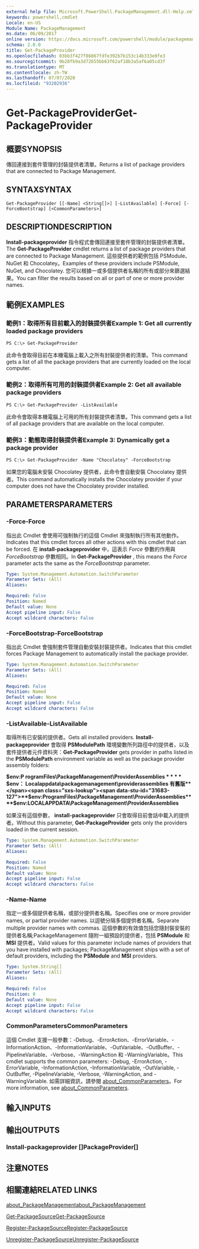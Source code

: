 ```yaml
---
external help file: Microsoft.PowerShell.PackageManagement.dll-Help.xml
keywords: powershell,cmdlet
Locale: en-US
Module Name: PackageManagement
ms.date: 06/09/2017
online version: https://docs.microsoft.com/powershell/module/packagemanagement/get-packageprovider?view=powershell-5.1&WT.mc_id=ps-gethelp
schema: 2.0.0
title: Get-PackageProvider
ms.openlocfilehash: 03bb3f427f86867fdfe392b7b153c14b333e0fe3
ms.sourcegitcommit: 9b28fb9a3d72655bb63f62af18b3a5af6a05cd3f
ms.translationtype: MT
ms.contentlocale: zh-TW
ms.lasthandoff: 07/07/2020
ms.locfileid: "93202936"
---
```

# <span data-ttu-id="31683-103">Get-PackageProvider</span><span class="sxs-lookup"><span data-stu-id="31683-103">Get-PackageProvider</span></span>

## <span data-ttu-id="31683-104">概要</span><span class="sxs-lookup"><span data-stu-id="31683-104">SYNOPSIS</span></span>
<span data-ttu-id="31683-105">傳回連接到套件管理的封裝提供者清單。</span><span class="sxs-lookup"><span data-stu-id="31683-105">Returns a list of package providers that are connected to Package Management.</span></span>

## <span data-ttu-id="31683-106">SYNTAX</span><span class="sxs-lookup"><span data-stu-id="31683-106">SYNTAX</span></span>

```
Get-PackageProvider [[-Name] <String[]>] [-ListAvailable] [-Force] [-ForceBootstrap] [<CommonParameters>]
```

## <span data-ttu-id="31683-107">DESCRIPTION</span><span class="sxs-lookup"><span data-stu-id="31683-107">DESCRIPTION</span></span>
<span data-ttu-id="31683-108">**Install-packageprovider** 指令程式會傳回連接至套件管理的封裝提供者清單。</span><span class="sxs-lookup"><span data-stu-id="31683-108">The **Get-PackageProvider** cmdlet returns a list of package providers that are connected to Package Management.</span></span>
<span data-ttu-id="31683-109">這些提供者的範例包括 PSModule、NuGet 和 Chocolatey。</span><span class="sxs-lookup"><span data-stu-id="31683-109">Examples of these providers include PSModule, NuGet, and Chocolatey.</span></span>
<span data-ttu-id="31683-110">您可以根據一或多個提供者名稱的所有或部分來篩選結果。</span><span class="sxs-lookup"><span data-stu-id="31683-110">You can filter the results based on all or part of one or more provider names.</span></span>

## <span data-ttu-id="31683-111">範例</span><span class="sxs-lookup"><span data-stu-id="31683-111">EXAMPLES</span></span>

### <span data-ttu-id="31683-112">範例1：取得所有目前載入的封裝提供者</span><span class="sxs-lookup"><span data-stu-id="31683-112">Example 1: Get all currently loaded package providers</span></span>

```
PS C:\> Get-PackageProvider
```

<span data-ttu-id="31683-113">此命令會取得目前在本機電腦上載入之所有封裝提供者的清單。</span><span class="sxs-lookup"><span data-stu-id="31683-113">This command gets a list of all the package providers that are currently loaded on the local computer.</span></span>

### <span data-ttu-id="31683-114">範例2：取得所有可用的封裝提供者</span><span class="sxs-lookup"><span data-stu-id="31683-114">Example 2: Get all available package providers</span></span>

```
PS C:\> Get-PackageProvider -ListAvailable
```

<span data-ttu-id="31683-115">此命令會取得本機電腦上可用的所有封裝提供者清單。</span><span class="sxs-lookup"><span data-stu-id="31683-115">This command gets a list of all package providers that are available on the local computer.</span></span>

### <span data-ttu-id="31683-116">範例3：動態取得封裝提供者</span><span class="sxs-lookup"><span data-stu-id="31683-116">Example 3: Dynamically get a package provider</span></span>

```
PS C:\> Get-PackageProvider -Name "Chocolatey" -ForceBootstrap
```

<span data-ttu-id="31683-117">如果您的電腦未安裝 Chocolatey 提供者，此命令會自動安裝 Chocolatey 提供者。</span><span class="sxs-lookup"><span data-stu-id="31683-117">This command automatically installs the Chocolatey provider if your computer does not have the Chocolatey provider installed.</span></span>

## <span data-ttu-id="31683-118">PARAMETERS</span><span class="sxs-lookup"><span data-stu-id="31683-118">PARAMETERS</span></span>

### <span data-ttu-id="31683-119">-Force</span><span class="sxs-lookup"><span data-stu-id="31683-119">-Force</span></span>
<span data-ttu-id="31683-120">指出此 Cmdlet 會使用可強制執行的這個 Cmdlet 來強制執行所有其他動作。</span><span class="sxs-lookup"><span data-stu-id="31683-120">Indicates that this cmdlet forces all other actions with this cmdlet that can be forced.</span></span>
<span data-ttu-id="31683-121">在 **install-packageprovider** 中，這表示 *Force* 參數的作用與 *ForceBootstrap* 參數相同。</span><span class="sxs-lookup"><span data-stu-id="31683-121">In **Get-PackageProvider** , this means the *Force* parameter acts the same as the *ForceBootstrap* parameter.</span></span>

```yaml
Type: System.Management.Automation.SwitchParameter
Parameter Sets: (All)
Aliases:

Required: False
Position: Named
Default value: None
Accept pipeline input: False
Accept wildcard characters: False
```

### <span data-ttu-id="31683-122">-ForceBootstrap</span><span class="sxs-lookup"><span data-stu-id="31683-122">-ForceBootstrap</span></span>
<span data-ttu-id="31683-123">指出此 Cmdlet 會強制套件管理自動安裝封裝提供者。</span><span class="sxs-lookup"><span data-stu-id="31683-123">Indicates that this cmdlet forces Package Management to automatically install the package provider.</span></span>

```yaml
Type: System.Management.Automation.SwitchParameter
Parameter Sets: (All)
Aliases:

Required: False
Position: Named
Default value: None
Accept pipeline input: False
Accept wildcard characters: False
```

### <span data-ttu-id="31683-124">-ListAvailable</span><span class="sxs-lookup"><span data-stu-id="31683-124">-ListAvailable</span></span>
<span data-ttu-id="31683-125">取得所有已安裝的提供者。</span><span class="sxs-lookup"><span data-stu-id="31683-125">Gets all installed providers.</span></span>
<span data-ttu-id="31683-126">**Install-packageprovider** 會取得 **PSModulePath** 環境變數所列路徑中的提供者，以及套件提供者元件資料夾：</span><span class="sxs-lookup"><span data-stu-id="31683-126">**Get-PackageProvider** gets provider in paths listed in the **PSModulePath** environment variable as well as the package provider assembly folders:</span></span>

<span data-ttu-id="31683-127">**$env:P rogramFiles\PackageManagement\ProviderAssemblies \* \* \* \* $env： Localappdata\packagemanagement\providerassemblies 有舊版**</span><span class="sxs-lookup"><span data-stu-id="31683-127">**$env:ProgramFiles\PackageManagement\ProviderAssemblies\*\*\*\*$env:LOCALAPPDATA\PackageManagement\ProviderAssemblies**</span></span>

<span data-ttu-id="31683-128">如果沒有這個參數， **install-packageprovider** 只會取得目前會話中載入的提供者。</span><span class="sxs-lookup"><span data-stu-id="31683-128">Without this parameter, **Get-PackageProvider** gets only the providers loaded in the current session.</span></span>

```yaml
Type: System.Management.Automation.SwitchParameter
Parameter Sets: (All)
Aliases:

Required: False
Position: Named
Default value: None
Accept pipeline input: False
Accept wildcard characters: False
```

### <span data-ttu-id="31683-129">-Name</span><span class="sxs-lookup"><span data-stu-id="31683-129">-Name</span></span>
<span data-ttu-id="31683-130">指定一或多個提供者名稱，或部分提供者名稱。</span><span class="sxs-lookup"><span data-stu-id="31683-130">Specifies one or more provider names, or partial provider names.</span></span>
<span data-ttu-id="31683-131">以逗號分隔多個提供者名稱。</span><span class="sxs-lookup"><span data-stu-id="31683-131">Separate multiple provider names with commas.</span></span>
<span data-ttu-id="31683-132">這個參數的有效值包括您隨封裝安裝的提供者名稱;PackageManagement 隨附一組預設的提供者，包括 **PSModule** 和 **MSI** 提供者。</span><span class="sxs-lookup"><span data-stu-id="31683-132">Valid values for this parameter include names of providers that you have installed with packages; PackageManagement ships with a set of default providers, including the **PSModule** and **MSI** providers.</span></span>

```yaml
Type: System.String[]
Parameter Sets: (All)
Aliases:

Required: False
Position: 0
Default value: None
Accept pipeline input: False
Accept wildcard characters: False
```

### <span data-ttu-id="31683-133">CommonParameters</span><span class="sxs-lookup"><span data-stu-id="31683-133">CommonParameters</span></span>
<span data-ttu-id="31683-134">這個 Cmdlet 支援一般參數：-Debug、-ErrorAction、-ErrorVariable、-InformationAction、-InformationVariable、-OutVariable、-OutBuffer、-PipelineVariable、-Verbose、-WarningAction 和 -WarningVariable。</span><span class="sxs-lookup"><span data-stu-id="31683-134">This cmdlet supports the common parameters: -Debug, -ErrorAction, -ErrorVariable, -InformationAction, -InformationVariable, -OutVariable, -OutBuffer, -PipelineVariable, -Verbose, -WarningAction, and -WarningVariable.</span></span> <span data-ttu-id="31683-135">如需詳細資訊，請參閱 [about_CommonParameters](https://go.microsoft.com/fwlink/?LinkID=113216)。</span><span class="sxs-lookup"><span data-stu-id="31683-135">For more information, see [about_CommonParameters](https://go.microsoft.com/fwlink/?LinkID=113216).</span></span>

## <span data-ttu-id="31683-136">輸入</span><span class="sxs-lookup"><span data-stu-id="31683-136">INPUTS</span></span>

## <span data-ttu-id="31683-137">輸出</span><span class="sxs-lookup"><span data-stu-id="31683-137">OUTPUTS</span></span>

### <span data-ttu-id="31683-138">Install-packageprovider []</span><span class="sxs-lookup"><span data-stu-id="31683-138">PackageProvider[]</span></span>

## <span data-ttu-id="31683-139">注意</span><span class="sxs-lookup"><span data-stu-id="31683-139">NOTES</span></span>

## <span data-ttu-id="31683-140">相關連結</span><span class="sxs-lookup"><span data-stu-id="31683-140">RELATED LINKS</span></span>

[<span data-ttu-id="31683-141">about_PackageManagement</span><span class="sxs-lookup"><span data-stu-id="31683-141">about_PackageManagement</span></span>](../Microsoft.PowerShell.Core/About/about_PackageManagement.md)

[<span data-ttu-id="31683-142">Get-PackageSource</span><span class="sxs-lookup"><span data-stu-id="31683-142">Get-PackageSource</span></span>](Get-PackageSource.md)

[<span data-ttu-id="31683-143">Register-PackageSource</span><span class="sxs-lookup"><span data-stu-id="31683-143">Register-PackageSource</span></span>](Register-PackageSource.md)

[<span data-ttu-id="31683-144">Unregister-PackageSource</span><span class="sxs-lookup"><span data-stu-id="31683-144">Unregister-PackageSource</span></span>](Unregister-PackageSource.md)
